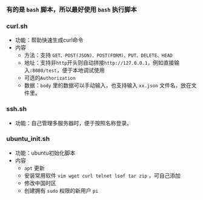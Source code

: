 ### 有的是 `bash` 脚本，所以最好使用 `bash` 执行脚本

### curl.sh
- 功能：帮助快速生成curl命令
- 内容
  - 方法：支持 `GET、POST(JSON)、POST(FORM)、PUT、DELETE、HEAD`
  - 地址：支持非`http`开头则自动拼接`http://127.0.0.1`，例如直接输入`:8080/test`，便于本地调试使用
  - 可选的`Authorization`
  - 数据：`body` 里的数据可以手动输入，也支持输入 `xx.json` 文件名，放在文件里。

### ssh.sh
- 功能：自己管理多服务器时，便于按照名称登录。

### ubuntu_init.sh
- 功能：ubuntu初始化脚本
- 内容
  - `apt` 更新
  - 安装常用软件 `vim wget curl telnet lsof tar zip` ，可自己添加
  - 修改中国时区
  - 创建拥有 `sudo` 权限的新用户 `pi`